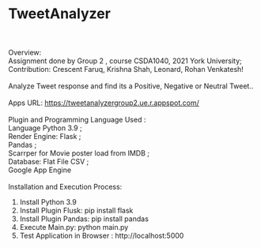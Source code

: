 # TweetAnalyzer<br><br>
Overview:<br>
Assignment done by Group 2 , course CSDA1040, 2021 York University; <br>
Contribution: Crescent Faruq, Krishna Shah, Leonard, Rohan Venkatesh!
<br><br>
Analyze Tweet response and find its a Positive, Negative or Neutral Tweet..
<br><br>
Apps URL: https://tweetanalyzergroup2.ue.r.appspot.com/
<br><br>
Plugin and Programming Language Used :<br>
Language Python 3.9 ;<br>
Render Engine: Flask ;<br>
Pandas ;<br>
Scarrper for Movie poster load from IMDB ;<br>
Database: Flat File CSV ;<br>
Google App Engine
<br><br>
Installation and Execution Process:<br>
1. Install Python 3.9<br>
2. Install Plugin Flusk: pip install flask<br>
3. Install Plugin Pandas: pip install pandas<br>
4. Execute Main.py: python main.py<br>
5. Test Application in Browser : http://localhost:5000<br>
 
